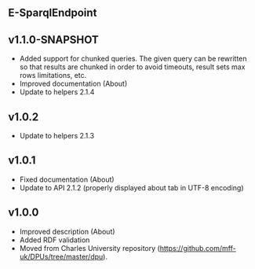 E-SparqlEndpoint
----------

v1.1.0-SNAPSHOT
---
* Added support for chunked queries. The given query can be rewritten so that results are chunked in order to avoid timeouts, result sets max rows limitations, etc.
* Improved documentation (About)
* Update to helpers 2.1.4

v1.0.2
---
* Update to helpers 2.1.3

v1.0.1
---
* Fixed documentation (About)
* Update to API 2.1.2 (properly displayed about tab in UTF-8 encoding)

v1.0.0
---
* Improved description (About)
* Added RDF validation
* Moved from Charles University repository (https://github.com/mff-uk/DPUs/tree/master/dpu).
